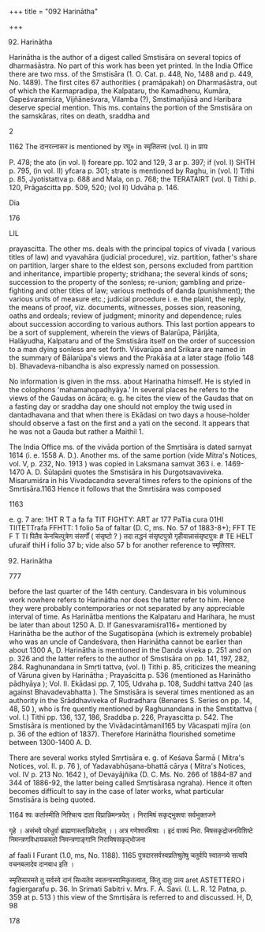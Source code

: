 +++
title = "092 Harinātha"

+++

92. Harinātha 

Harinātha is the author of a digest called Smstisāra on several topics of dharmaśāstra. No part of this work has been yet printed. In the India Office there are two mss. of the Smstisāra (1. O. Cat. p. 448, No, 1488 and p. 449, No. 1489). The first cites 67 authorities ( pramāpakah) on Dharmaśāstra, out of which the Karmapradipa, the Kalpataru, the Kamadhenu, Kumāra, Gapeśvaramiśra, Vijñāneśvara, Vilamba (?), Smstimañjūsā and Haribara deserve special mention. This ms. contains the portion of the Smstisāra on the samskāras, rites on death, sraddha and 

2 

1162 The दानरत्नाकर is mentioned by रघु० in स्मृतितत्त्व (vol. I) in प्रायः 

P. 478; the ato (in vol. I) foreare pp. 102 and 129, 3 ar p. 397; if (vol. I) SHTH p. 795, (in vol. II) yfcara p. 301; strate is mentioned by Raghu, in (vol. I) Tithi p. 85, Jyotistattva p. 688 and Mala, on p. 768; the TERATAIRT (vol. I) Tithi p. 120, Prāgaścitta pp. 509, 520; (vol II) Udvāha p. 146. 

Dia 

176 



LIL 

prayascitta. The other ms. deals with the principal topics of vivada ( various titles of law) and vyavahāra (judicial procedure), viz. partition, father's share on partition, larger share to the eldest son, persons excluded from partition and inheritance, impartible property; stridhana; the several kinds of sons; succession to the property of the sonless; re-union; gambling and prize-fighting and other titles of law; various methods of danda (punishment); the various units of measure etc.; judicial procedure i. e. the plaint, the reply, the means of proof, viz. documents, witnesses, posses sion, reasoning, oaths and ordeals; review of judgment; minority and dependence; rules about succession according to various authors. This last portion appears to be a sort of supplement, wherein the views of Balarūpa, Pārijāta, Halāyudha, Kalpataru and of the Smstisāra itself on the order of succession to a man dying sonless are set forth. Viśvarūpa and Srikara are named in the summary of Bālarūpa's views and the Prakāśa at a later stage (folio 148 b). Bhavadeva-nibandha is also expressly named on possession. 

No information is given in the mss. about Harinatha himself. He is styled in the colophons 'mahamahopadhyāya.' In several places he refers to the views of the Gaudas on ācāra; e. g. he cites the view of the Gaudas that on a fasting day or sraddha day one should not employ the twig used in dantadhavana and that when there is Ekādasi on two days a house-holder should observe a fast on the first and a yati on the second. It appears that he was not a Gauda but rather a Maithil 1. 

The India Office ms. of the vivāda portion of the Smṛtisāra is dated sarnyat 1614 (i. e. 1558 A. D.). Another ms. of the same portion (vide Mitra's Notices, vol. V, p. 232, No. 1913 ) was copied in Laksmana samvat 363 i. e. 1469-1470 A. D. Śūlapāni quotes the Smstisāra in his Durgotsavaviveka. Misarumiśra in his Vivadacandra several times refers to the opinions of the Smrtisāra.1163 Hence it follows that the Smrtisāra was composed 

1163 

e. g. 7 are: 1HT R T a fa fa TIT FIGHTY: ART ar 177 PaTia cura 01HI TIITETTrafa FFHTT: 1 folio 5a of faltar (D. C, ms. No. 57 of 1883-8+); FFT TE F T TI पितैव केनचित्पुत्रेण संसर्गों ( संसृष्टो ? ) तदा तद्धनं संसृष्टपुत्रो गृहीयान्नासंसृष्टपुत्रः \# TE HELT ufuraif thiH i folio 37 b; vide also 57 b for another reference to स्मृतिसार. 

92. Harinātha 

777 

before the last quarter of the 14th century. Candesvara in bis voluminous work nowhere refers to Harinātha nor does the latter refer to him. Hence they were probably contemporaries or not separated by any appreciable interval of time. As Harinātba mentions the Kalpataru and Harihara, he must be later than about 1250 A. D. If Ganesvaramiśra116+ mentioned by Harinātha be the author of the Sugatisopāna (which is extremely probable) who was an uncle of Candeśvara, then Harinātha cannot be earlier than about 1300 A, D. Harinātha is mentioned in the Danda viveka p. 251 and on p. 326 and the latter refers to the author of Smstisāra on pp. 141, 197, 282, 284. Raghunandana in Smṛti tattva, (vol. I) Tithi p. 85, criticizes the meaning of Vāruna given by Harinātha ; Prayaścitta p. 536 (mentioned as Harinātho pādhyāya ); Vol. II. Ekādasi pp. 7, 105, Udvaha p. 108, Suddhi tattva 240 (as against Bhavadevabhatta ). The Smstisāra is several times mentioned as an authority in the Srāddhaviveka of Rudradhara (Benares S. Series on pp. 14, 48, 50 ), who is fre quently mentioned by Raghunandana in the Smstitattva ( vol. I.) Tithi pp. 136, 137, 186, Sraddba p. 226, Prayascitta p. 542. The Smstisāra is mentioned by the Vivādacintāmanil165 by Vācaspati mjīra (on p. 36 of the edtion of 1837). Therefore Harinātha flourished sometime between 1300-1400 A. D. 

There are several works styled Smṛtisāra e. g. of Keśava Śarmā ( Mitra's Notices, vol. II. p. 76 ), of Yadavabhūṣana-bhattā cārya ( Mitra's Notices, vol. IV p. 213 No. 1642 ), of Devayājñika (D. C. Ms. No. 266 of 1884-87 and 344 of 1886-92, the latter being called Smṛtisārasa ngraha). Hence it often becomes difficult to say in the case of later works, what particular Smstisāra is being quoted. 

1164 श्वः कर्तास्मीति निश्चित्य दाता विप्रान्निमन्त्रयेत् । निरामिषं सकृद्भुक्त्वा सर्वभुक्तजने 

गृहे । असंभवे परेधुर्वा ब्राह्मणास्तान्निवेदयेत् ।। अत्र गणेश्वरमिश्राः । इदं वाक्यं निरा. मिषसकृद्रोजनविशिष्टे निमन्त्रणविधायकमतो निमन्त्रणाङ्गानि निरामिषसकृद्भोजना 

af faali I Furant (1.0, ms, No. 1188). 1165 पुत्रदारसर्वस्वप्रतिश्रुतेषु चतुर्वपि स्वातन्त्र्ये सत्यपि वचनबलादेव दानबाध इति । 

स्मृतिसारमते तु सर्वस्वे दानं सिध्यतेव स्वतन्त्रस्वामिकृतत्वात्, किंतु दातुः प्रत्य aret ASTETTERO i fagiergarafu p. 36. In Srimati Sabitri v. Mrs. F. A. Savi. (I. L. R. 12 Patna, p. 359 at p. 513 ) this view of the Smrtiṣāra is referred to and discussed. H, D, 98 

178 


